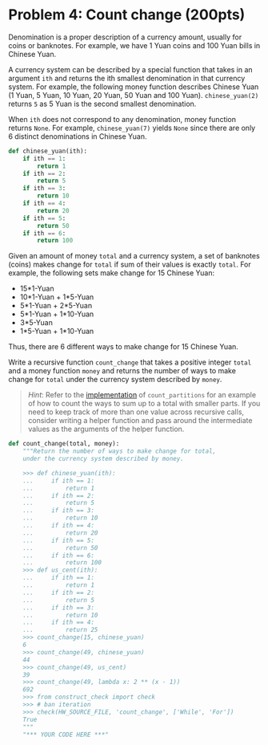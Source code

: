 # Problem 4: Count change (200pts)

Denomination is a proper description of a currency amount, usually for coins or banknotes. For example, we have 1 Yuan coins and 100 Yuan bills in Chinese Yuan.

A currency system can be described by a special function that takes in an argument `ith` and returns the ith smallest denomination in that currency system. For example, the following money function describes Chinese Yuan (1 Yuan, 5 Yuan, 10 Yuan, 20 Yuan, 50 Yuan and 100 Yuan). `chinese_yuan(2)` returns `5` as 5 Yuan is the second smallest denomination.

When `ith` does not correspond to any denomination, money function returns `None`. For example, `chinese_yuan(7)` yields `None` since there are only 6 distinct denominations in Chinese Yuan.

```python
def chinese_yuan(ith):
    if ith == 1:
        return 1
    if ith == 2:
        return 5
    if ith == 3:
        return 10
    if ith == 4:
        return 20
    if ith == 5:
        return 50
    if ith == 6:
        return 100
```

Given an amount of money `total` and a currency system, a set of banknotes (coins) makes change for `total` if sum of their values is exactly `total`. For example, the following sets make change for 15 Chinese Yuan:

* 15\*1-Yuan
* 10\*1-Yuan + 1\*5-Yuan
* 5\*1-Yuan + 2\*5-Yuan
* 5\*1-Yuan + 1\*10-Yuan
* 3\*5-Yuan
* 1\*5-Yuan + 1\*10-Yuan

Thus, there are 6 different ways to make change for 15 Chinese Yuan.

Write a recursive function `count_change` that takes a positive integer `total` and a money function `money` and returns the number of ways to make change for `total` under the currency system described by `money`.

> _Hint_: Refer to the [implementation](http://www.composingprograms.com/pages/17-recursive-functions.html#example-partitions) of `count_partitions` for an example of how to count the ways to sum up to a total with smaller parts. If you need to keep track of more than one value across recursive calls, consider writing a helper function and pass around the intermediate values as the arguments of the helper function.

```python
def count_change(total, money):
    """Return the number of ways to make change for total,
    under the currency system described by money.

    >>> def chinese_yuan(ith):
    ...     if ith == 1:
    ...         return 1
    ...     if ith == 2:
    ...         return 5
    ...     if ith == 3:
    ...         return 10
    ...     if ith == 4:
    ...         return 20
    ...     if ith == 5:
    ...         return 50
    ...     if ith == 6:
    ...         return 100
    >>> def us_cent(ith):
    ...     if ith == 1:
    ...         return 1
    ...     if ith == 2:
    ...         return 5
    ...     if ith == 3:
    ...         return 10
    ...     if ith == 4:
    ...         return 25
    >>> count_change(15, chinese_yuan)
    6
    >>> count_change(49, chinese_yuan)
    44
    >>> count_change(49, us_cent)
    39
    >>> count_change(49, lambda x: 2 ** (x - 1))
    692
    >>> from construct_check import check
    >>> # ban iteration
    >>> check(HW_SOURCE_FILE, 'count_change', ['While', 'For'])
    True
    """
    "*** YOUR CODE HERE ***"
```

